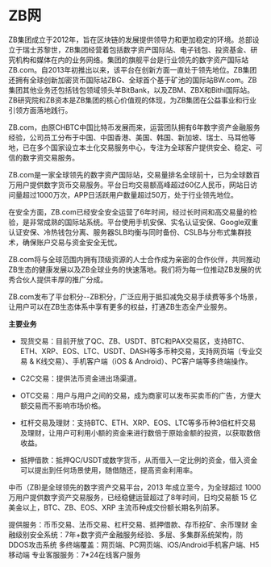 # 

# ZB网

ZB集团成立于2012年，旨在区块链的发展提供领导力和更加稳定的环境。总部设立于瑞士苏黎世，ZB集团经营着包括数字资产国际站、电子钱包、投资基金、研究机构和媒体在内的业务网络。集团的旗舰平台是行业领先的数字资产国际站ZB.com。自2013年初推出以来，该平台在创新方面一直处于领先地位。ZB集团还拥有全球创新加密货币国际站ZBG、全球首个基于矿池的国际站BW.com。ZB集团其他业务还包括钱包领域领头羊BitBank，以及ZBM、ZBX和Bithi国际站。ZB研究院和ZB资本是ZB集团的核心价值观的体现，为ZB集团在公益事业和行业引领方面落地践行。

ZB.com，由原CHBTC中国比特币发展而来，运营团队拥有6年数字资产金融服务经验，公司员工分布于中国、中国香港、美国、韩国、新加坡、瑞士、马耳他等地，已在多个国家设立本土化交易服务中心，专注为全球客户提供安全、稳定、可信的数字资交易服务。

ZB.com是一家全球领先的数字资产国际站，交易量排名全球前十，已为全球数百万用户提供数字货币交易服务。平台日均交易额高峰超过60亿人民币，网站日访问量超过1000万次，APP日活跃用户数量超过50万，处于行业领先地位。

在安全方面，ZB.com已经安全安全运营了6年时间，经过长时间和高交易量的检验，是非常成熟的国际站系统。平台使用手机安保、实名认证安保、Google双重认证安保、冷热钱包分离、服务器SLB均衡与同时备份、CSLB与分布式集群技术，确保账户交易与资金安全无忧。

ZB.com将与全球范围内拥有顶级资源的人士合作成为亲密的合作伙伴，共同推动ZB生态的健康发展以及ZB全球业务的快速落地。我们将为每一位推动ZB发展的优秀合伙人提供丰厚的推广分成。

ZB.com发布了平台积分--ZB积分，广泛应用于抵扣减免交易手续费等多个场景，让用户可以在ZB生态体系中享有更多的权益，打通ZB生态全产业服务。

**主要业务**

- 现货交易：目前开放了QC、ZB、USDT、BTC和PAX交易区，支持BTC、ETH、XRP、EOS、LTC、USDT、DASH等多币种交易，支持网页端（专业交易 & K线交易）、手机客户端（iOS & Android）、PC客户端等多终端操作。

- C2C交易：提供法币资金进出场渠道。

- OTC交易：用户与用户之间的交易，成为商家可以发布买卖币的广告，方便大额交易而不影响市场价格。

- 杠杆交易及理财：支持BTC、ETH、XRP、EOS、LTC等多币种3倍杠杆交易及理财，让用户可利用小额的资金来进行数倍于原始金额的投资，以获取数倍收益。

- 抵押借款：抵押QC/USDT或数字货币，从而借入一定比例的资金，借入资金可以提出到任何场景使用，随借随还，提高资金利用率。

中币（ZB)是全球领先的数字资产交易平台，2013 年成立至今，为全球超过 1000 万用户提供数字资产交易服务，已经稳健运营超过了8年时间，日均交易额 15 亿美金以上，BTC、ZB、EOS、XRP 主流币种成交份额长期名列前茅。

提供服务：币币交易、法币交易、杠杆交易、抵押借款、存币挖矿、余币理财
金融级别安全系统：7年+数字资产金融服务经验、多层、多集群系统架构，防DDOS攻击系统
多终端覆盖：网页端、PC网页端、iOS/Android手机客户端、H5移动端
专业客服服务：7*24在线客户服务

